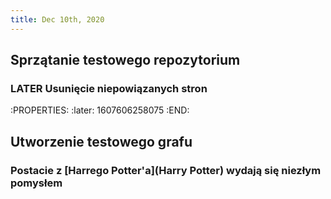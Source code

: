 ```yaml
---
title: Dec 10th, 2020
---
```


## Sprzątanie testowego repozytorium
### LATER Usunięcie niepowiązanych stron
:PROPERTIES:
:later: 1607606258075
:END:
## Utworzenie testowego grafu
### Postacie z [Harrego Potter'a](Harry Potter) wydają się niezłym pomysłem
###
